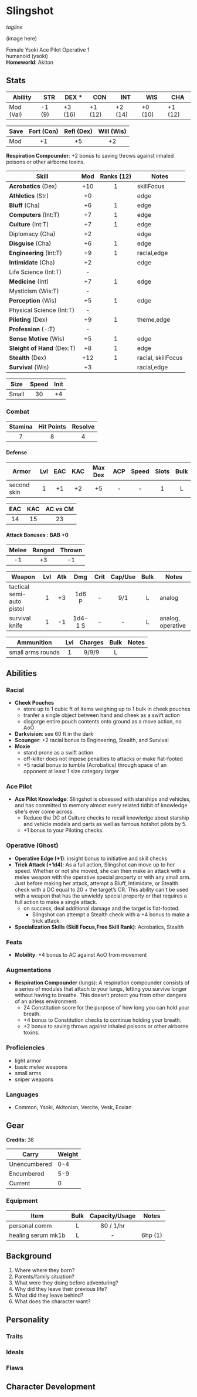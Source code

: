 # Slingshot

*tagline*

(image here)

Female Ysoki Ace Pilot Operative 1  
humanoid (ysoki)  
**Homeworld**: Akiton

## Stats

|**Ability**|**STR**|**DEX** \*|**CON**|**INT**|**WIS**|**CHA**|
| ---- | ---- | ---- | ---- | ---- | ---- | ---- |
|Mod (Val)| -1 (9) | +3 (16) | +1 (12) | +2 (14) | +0 (10) | +1 (12) |

| Save | Fort (Con) | Refl (Dex) | Will (Wis) |
| ---- | :--------: | :--------: | :--------: |
| Mod | +1 | +5 | +2 |

**Respiration Compounder**: +2 bonus to saving throws against inhaled poisons or other airborne toxins.

| Skill | Mod | Ranks (12) | Notes
| ---- | :--: | :---: | ----- |
| **Acrobatics** (Dex) | +10 |1|skillFocus|
| **Athletics** (Str) | +0 ||edge|
| **Bluff** (Cha) | +6 |1|edge|
| **Computers** (Int:T) | +7 |1|edge|
| **Culture** (Int:T) | +7 |1|edge|
| Diplomacy (Cha) | +2 ||edge|
| **Disguise** (Cha) | +6 |1|edge|
| **Engineering** (Int:T) |+9|1|racial,edge|
| **Intimidate** (Cha) | +2 ||edge|
| Life Science (Int:T) |-|||
| **Medicine** (Int) | +7 |1|edge|
| Mysticism (Wis:T) |-|||
| **Perception** (Wis) | +5 |1|edge|
| Physical Science (Int:T) |-|||
| **Piloting** (Dex) | +9 |1|theme,edge|
| **Profession** (-:T) |-|||
| **Sense Motive** (Wis) | +5 |1|edge|
| **Sleight of Hand** (Dex:T) | +8 |1|edge|
| **Stealth** (Dex) | +12 |1|racial, skillFocus|
| **Survival** (Wis) | +3 ||racial,edge|

| Size | Speed | Init |
| :--: | :---: | :--: |
| Small | 30 | +4 |

### Combat

| Stamina | Hit Points | Resolve |
| :-----: | :--------: | :-----: |
| 7 | 8 | 4 |

#### Defense

| Armor | Lvl | EAC | KAC | Max Dex | ACP | Speed | Slots | Bulk |
| ----- | :-: | :-: | :-: | :-----: | :---: | :---: | :---: | :--: |
| second skin | 1 | +1 | +2 | +5 | - | - | 1 | L |

| EAC | KAC | AC vs CM |
| :-: | :-: | :------: |
| 14 | 15 | 23 |

#### Attack Bonuses : BAB +0

| Melee | Ranged | Thrown |
| :---: | :----: | :----: |
| -1 | +3 | -1 |

| Weapon | Lvl | Atk | Dmg | Crit | Cap/Use | Bulk | Notes |
| ------ | :-: | :-: | :-: | :--: | :-----: | :--: | ----- |
| tactical semi-auto pistol | 1 | +3 | 1d6 P | - | 9/1  | L | analog |
| survival knife | 1 | -1 | 1d4-1 S | - | - | L | analog, operative |

| Ammunition | Lvl | Charges | Bulk | Notes |
| ---------- | :-: | :-----: | :--: | ----- |
| small arms rounds | 1 | 9/9/9  | L |   |

## Abilities

### Racial

- **Cheek Pouches**
	- store up to 1 cubic ft of items weighing up to 1 bulk in cheek pouches
	- tranfer a single object between hand and cheek as a swift action
	- disgorge entire pouch contents onto ground as a move action, no AoO
- **Darkvision**: see 60 ft in the dark
- **Scounger**: +2 racial bonus to Engineering, Stealth, and Survival
- **Moxie**
	- stand prone as a swift action
	- off-kilter does not impose penalties to attacks or make flat-footed
	- +5 racial bonus to tumble (Acrobatics) through space of an opponent at least 1 size category larger

### Ace Pilot

- **Ace Pilot Knowledge**: Slingshot is obsessed with starships and vehicles, and has committed to memory almost every related tidbit of knowledge she's ever come across.
  - Reduce the DC of Culture checks to recall knowledge about starship and vehicle models and parts as well as famous hotshot pilots by 5.
  - +1 bonus to your Piloting checks.

### Operative (Ghost)

- **Operative Edge (+1)**: insight bonus to initiative and skill checks
- **Trick Attack (+1d4)**: As a full action, Slingshot can move up to her speed. Whether or not she moved, she can then make an attack with a melee weapon with the operative special property or with any small arm. Just before making her attack, attempt a Bluff, Intimidate, or Stealth check with a DC equal to 20 + the target’s CR. This ability can't be used with a weapon that has the unwieldy special property or that requires a full action to make a single attack.
  - on success, deal additional damage and the target is flat-footed.
	- Slingshot can attempt a Stealth check with a +4 bonus to make a trick attack.
- **Specialization Skills (Skill Focus,Free Skill Rank)**: Acrobatics, Stealth

### Feats

- **Mobility**: +4 bonus to AC against AoO from movement

### Augmentations

- **Respiration Compounder** (lungs): A respiration compounder consists of a series of modules that attach to your lungs, letting you survive longer without having to breathe. This doesn’t protect you from other dangers of an airless environment.
  - 24 Constitution score for the purpose of how long you can hold your breath.
  - +4 bonus to Constitution checks to continue holding your breath.
  - +2 bonus to saving throws against inhaled poisons or other airborne toxins.


### Proficiencies

- light armor
- basic melee weapons
- small arms
- sniper weapons

### Languages

- Common, Ysoki, Akitonian, Vercite, Vesk, Eoxian

## Gear

**Credits:** 38

| Carry | Weight |
| ----- | ------ |
| Unencumbered | 0-4 |
| Encumbered | 5-9 |
| Current | 0 |

### Equipment

| Item | Bulk | Capacity/Usage | Notes |
| ---- | :--: | :------------: | ----- |
| personal comm | L | 80 / 1/hr ||
| healing serum mk1b | L | - | 6hp (1)|

## Background

1.  Where where they born?
2.	Parents/family situation?
3.	What were they doing before adventuring?
4.	Why did they leave their previous life?
5.	What did they leave behind?
6.	What does the character want?

## Personality
### Traits


### Ideals


### Flaws


## Character Development
